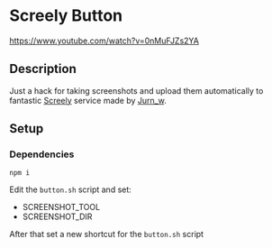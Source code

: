 # Screely Button

https://www.youtube.com/watch?v=0nMuFJZs2YA
<a href="http://www.youtube.com/watch?feature=player_embedded&v=0nMuFJZs2YA" 
target="_blank"></a>

## Description
Just a hack for taking screenshots and upload them automatically to fantastic 
[Screely](http://www.screely.com) service made by [Jurn_w](https://twitter.com/jurn_w).

## Setup

### Dependencies

```
npm i
```

Edit the `button.sh` script and set:

  - SCREENSHOT_TOOL
  - SCREENSHOT_DIR


After that set a new shortcut for the `button.sh` script
